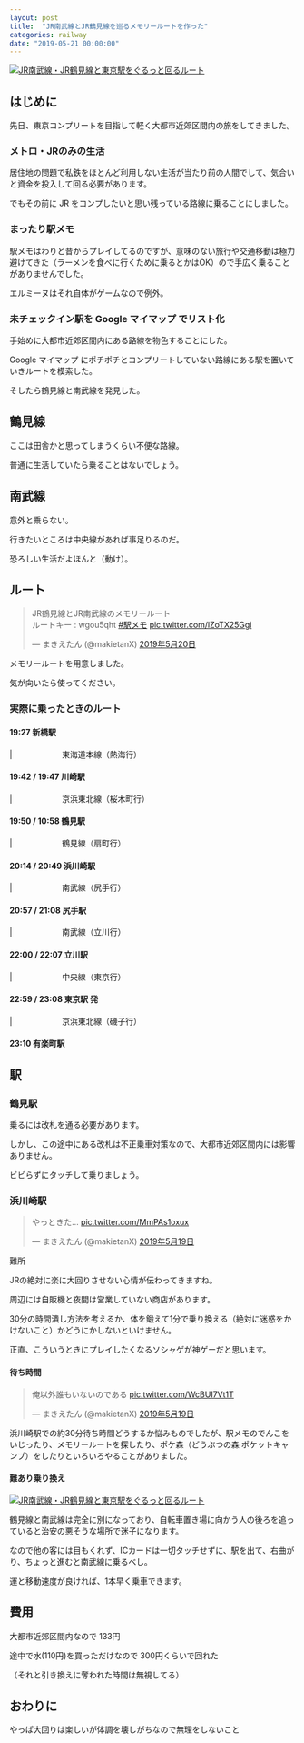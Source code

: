 ```yaml
---
layout: post
title:  "JR南武線とJR鶴見線を巡るメモリールートを作った"
categories: railway
date: "2019-05-21 00:00:00"
---
```


<div class="trim">
  <div class="trim__item">
    <a href="{{ site.url }}/assets/images/2019-05-21-report/image.png">
      <img class="one" src="{{ site.url }}/assets/thumbnail/2019-05-21-report/image.png" alt="JR南武線・JR鶴見線と東京駅をぐるっと回るルート">
    </a>
  </div>
</div>


## はじめに

先日、東京コンプリートを目指して軽く大都市近郊区間内の旅をしてきました。

### メトロ・JRのみの生活

居住地の問題で私鉄をほとんど利用しない生活が当たり前の人間でして、気合いと資金を投入して回る必要があります。

でもその前に JR をコンプしたいと思い残っている路線に乗ることにしました。

### まったり駅メモ

駅メモはわりと昔からプレイしてるのですが、意味のない旅行や交通移動は極力避けてきた（ラーメンを食べに行くために乗るとかはOK）ので手広く乗ることがありませんでした。

エルミーヌはそれ自体がゲームなので例外。

### 未チェックイン駅を Google マイマップ でリスト化

手始めに大都市近郊区間内にある路線を物色することにした。

Google マイマップ にポチポチとコンプリートしていない路線にある駅を置いていきルートを模索した。

そしたら鶴見線と南武線を発見した。

## 鶴見線

ここは田舎かと思ってしまうくらい不便な路線。

普通に生活していたら乗ることはないでしょう。

## 南武線

意外と乗らない。

行きたいところは中央線があれば事足りるのだ。

恐ろしい生活だよほんと（動け）。

<!--
## 理想のルート

#### **19:00 新橋駅**

| 　　　　　　ＪＲ東海道本線・小田原行

#### **19:15 / 19:20 川崎駅**

| 　　　　　　ＪＲ京浜東北・根岸線・桜木町行

#### **19:23 / 19:30 鶴見駅**

| 　　　　　　ＪＲ鶴見線・扇町行

#### **19:43 / 20:15 浜川崎駅**  (約30 分待ち)

| 　　　　　　ＪＲ南武線・尻手行

#### **20:23 / 20:31 尻手駅**

| 　　　　　　ＪＲ南武線・立川行

#### **21:23 / 21:28 立川駅**

| 　　　　　　ＪＲ中央線快速・東京行

#### **22:13 / 22:19 神田駅**

| 　　　　　　ＪＲ京浜東北・根岸線・大船行

#### **22:18 有楽町駅**
-->

## ルート

<blockquote class="twitter-tweet" data-lang="ja"><p lang="ja" dir="ltr">JR鶴見線とJR南武線のメモリールート<br>ルートキー : wgou5qht <a href="https://twitter.com/hashtag/%E9%A7%85%E3%83%A1%E3%83%A2?src=hash&amp;ref_src=twsrc%5Etfw">#駅メモ</a> <a href="https://t.co/lZoTX25Ggi">pic.twitter.com/lZoTX25Ggi</a></p>&mdash; まきえたん (@makietanX) <a href="https://twitter.com/makietanX/status/1130385039928115200?ref_src=twsrc%5Etfw">2019年5月20日</a></blockquote>
<script async src="https://platform.twitter.com/widgets.js" charset="utf-8"></script>


メモリールートを用意しました。

気が向いたら使ってください。

### 実際に乗ったときのルート

#### **19:27 新橋駅**

| 　　　　　　東海道本線（熱海行）

#### **19:42 / 19:47 川崎駅**

| 　　　　　　京浜東北線（桜木町行）

#### **19:50 / 10:58 鶴見駅**

| 　　　　　　鶴見線（扇町行）

#### **20:14 / 20:49 浜川崎駅**

| 　　　　　　南武線（尻手行）

#### **20:57 / 21:08 尻手駅**

| 　　　　　　南武線（立川行）

#### **22:00 / 22:07 立川駅**

| 　　　　　　中央線（東京行）

#### **22:59 / 23:08 東京駅 発**

| 　　　　　　京浜東北線（磯子行）

#### **23:10 有楽町駅**

## 駅

### 鶴見駅

乗るには改札を通る必要があります。

しかし、この途中にある改札は不正乗車対策なので、大都市近郊区間内には影響ありません。

ビビらずにタッチして乗りましょう。

### 浜川崎駅

<blockquote class="twitter-tweet" data-lang="ja"><p lang="ja" dir="ltr">やっときた… <a href="https://t.co/MmPAs1oxux">pic.twitter.com/MmPAs1oxux</a></p>&mdash; まきえたん (@makietanX) <a href="https://twitter.com/makietanX/status/1130074757301297152?ref_src=twsrc%5Etfw">2019年5月19日</a></blockquote>
<script async src="https://platform.twitter.com/widgets.js" charset="utf-8"></script>


難所

JRの絶対に楽に大回りさせない心情が伝わってきますね。

周辺には自販機と夜間は営業していない商店があります。

30分の時間潰し方法を考えるか、体を鍛えて1分で乗り換える（絶対に迷惑をかけないこと）かどうにかしないといけません。

正直、こういうときにプレイしたくなるソシャゲが神ゲーだと思います。

#### 待ち時間

<blockquote class="twitter-tweet" data-lang="ja"><p lang="ja" dir="ltr">俺以外誰もいないのである <a href="https://t.co/WcBUI7Vt1T">pic.twitter.com/WcBUI7Vt1T</a></p>&mdash; まきえたん (@makietanX) <a href="https://twitter.com/makietanX/status/1130071284069556224?ref_src=twsrc%5Etfw">2019年5月19日</a></blockquote>
<script async src="https://platform.twitter.com/widgets.js" charset="utf-8"></script>

浜川崎駅での約30分待ち時間どうするか悩みものでしたが、駅メモのでんこをいじったり、メモリールートを探したり、ポケ森（どうぶつの森 ポケットキャンプ）をしたりといろいろやることがありました。

#### 難あり乗り換え

<div class="trim">
  <div class="trim__item">
    <a href="{{ site.url }}/assets/images/2019-05-21-report/image2.png">
      <img class="one" src="{{ site.url }}/assets/thumbnail/2019-05-21-report/image2.png" alt="JR南武線・JR鶴見線と東京駅をぐるっと回るルート">
    </a>
  </div>
</div>

鶴見線と南武線は完全に別になっており、自転車置き場に向かう人の後ろを追っていると治安の悪そうな場所で迷子になります。

なので他の客には目もくれず、ICカードは一切タッチせずに、駅を出て、右曲がり、ちょっと進むと南武線に乗るべし。

運と移動速度が良ければ、1本早く乗車できます。

## 費用

大都市近郊区間内なので 133円

途中で水(110円)を買っただけなので 300円くらいで回れた

（それと引き換えに奪われた時間は無視してる）

## おわりに

やっぱ大回りは楽しいが体調を壊しがちなので無理をしないこと